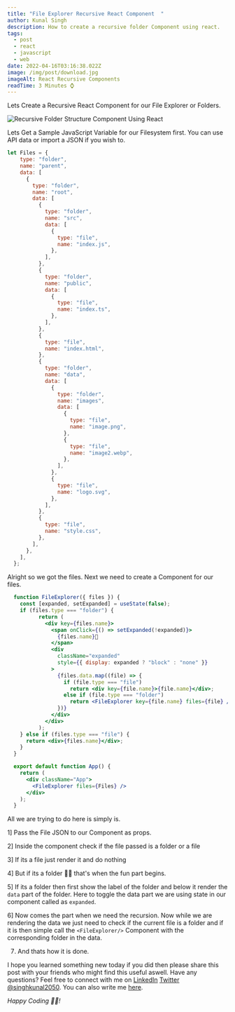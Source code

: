 ```yaml
---
title: "File Explorer Recursive React Component  "
author: Kunal Singh
description: How to create a recursive folder Component using react.
tags:
  - post
  - react
  - javascript
  - web
date: 2022-04-16T03:16:38.022Z
image: /img/post/download.jpg
imageAlt: React Recursive Components
readTime: 3 Minutes ⌚
---
```

Lets Create a Recursive React Component for our File Explorer or Folders.

![Recursive Folder Structure Component Using React](/img/post/chrome-capture-5-.gif "Recursive Folder Structure Component Using React")

Lets Get a Sample JavaScript Variable for our Filesystem first. You can use API data or import a JSON if you wish to.

```javascript
let Files = {
    type: "folder",
    name: "parent",
    data: [
      {
        type: "folder",
        name: "root",
        data: [
          {
            type: "folder",
            name: "src",
            data: [
              {
                type: "file",
                name: "index.js",
              },
            ],
          },
          {
            type: "folder",
            name: "public",
            data: [
              {
                type: "file",
                name: "index.ts",
              },
            ],
          },
          {
            type: "file",
            name: "index.html",
          },
          {
            type: "folder",
            name: "data",
            data: [
              {
                type: "folder",
                name: "images",
                data: [
                  {
                    type: "file",
                    name: "image.png",
                  },
                  {
                    type: "file",
                    name: "image2.webp",
                  },
                ],
              },
              {
                type: "file",
                name: "logo.svg",
              },
            ],
          },
          {
            type: "file",
            name: "style.css",
          },
        ],
      },
    ],
  };
```

Alright so we got the files. Next we need to create a Component for our files.

```jsx
  function FileExplorer({ files }) {
    const [expanded, setExpanded] = useState(false);
    if (files.type === "folder") {
          return (
            <div key={files.name}>
              <span onClick={() => setExpanded(!expanded)}>
                {files.name}📂
              </span>
              <div
                className="expanded"
                style={{ display: expanded ? "block" : "none" }}
              >
                {files.data.map((file) => {
                  if (file.type === "file")
                    return <div key={file.name}>{file.name}</div>;
                  else if (file.type === "folder")
                    return <FileExplorer key={file.name} files={file} />;
                })}
              </div>
            </div>
          );
    } else if (files.type === "file") {
      return <div>{files.name}</div>;
    }
  }
```

```jsx
  export default function App() {
    return (
      <div className="App">
        <FileExplorer files={Files} />
      </div>
    );
  }
```



All we are trying to do here is simply is.

1] Pass the File JSON to our Component as props.

2] Inside the component check if the file passed is a folder or a file 

3] If its a file just render it and do nothing 

4] But if its a folder 📁📁 that's when the fun part begins. 

5] If its a folder then first show the label of the folder and below it render the `data` part of the folder. Here to toggle the data part we are using state in our component called as `expanded`.

6] Now comes the part when we need the recursion. Now while we are rendering the data we just need to check if the current file is a folder and if it is then simple call the `<FileExplorer/>` Component with the corresponding folder in the data.

7. And thats how it is done.

I hope you learned something new today if you did then please share this post with your friends who might find this useful aswell. Have any questions? Feel free to connect with me on     <a href="//linkedin.com/in/singhkunal2050" target="_blank">LinkedIn</a> <a href="//twitter.com/singhkunal2050" target="_blank">Twitter</a>  <a href="/" target="_blank">@singhkunal2050</a>. You can also write me <a href="/#contact" target="_blank">here</a>.

*Happy Coding 👩‍💻!*